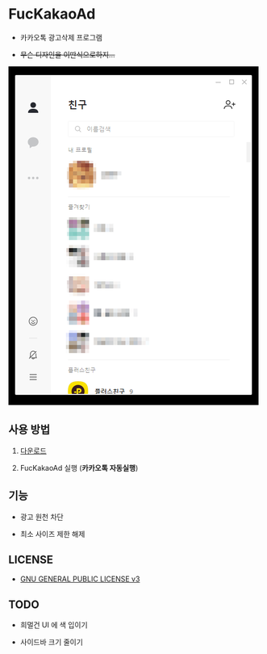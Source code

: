 # FucKakaoAd

- 카카오톡 광고삭제 프로그램

- ~~무슨 디자인을 이딴식으로하지...~~

![](after.png)

## 사용 방법

1. [다운로드](https://github.com/RyuaNerin/FucKakaoAd/releases/latest)

2. FucKakaoAd 실행 (**카카오톡 자동실행**)

## 기능

- 광고 원천 차단

- 최소 사이즈 제한 해제

## LICENSE

- [GNU GENERAL PUBLIC LICENSE v3](LICENSE)

## TODO

- 희멀건 UI 에 색 입이기

- 사이드바 크기 줄이기
